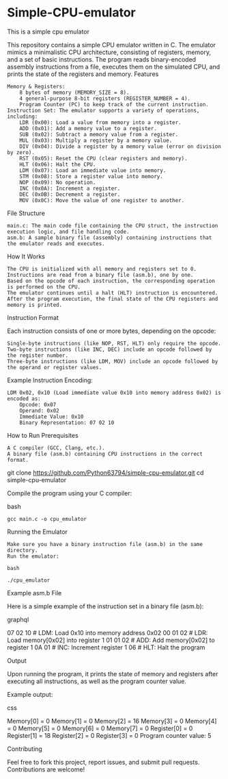 # Simple-CPU-emulator

This is a simple cpu emulator

This repository contains a simple CPU emulator written in C. The emulator mimics a minimalistic CPU architecture, consisting of registers, memory, and a set of basic instructions. The program reads binary-encoded assembly instructions from a file, executes them on the simulated CPU, and prints the state of the registers and memory.
Features

    Memory & Registers:
        8 bytes of memory (MEMORY_SIZE = 8).
        4 general-purpose 8-bit registers (REGISTER_NUMBER = 4).
        Program Counter (PC) to keep track of the current instruction.
    Instruction Set: The emulator supports a variety of operations, including:
        LDR (0x00): Load a value from memory into a register.
        ADD (0x01): Add a memory value to a register.
        SUB (0x02): Subtract a memory value from a register.
        MUL (0x03): Multiply a register by a memory value.
        DIV (0x04): Divide a register by a memory value (error on division by zero).
        RST (0x05): Reset the CPU (clear registers and memory).
        HLT (0x06): Halt the CPU.
        LDM (0x07): Load an immediate value into memory.
        STM (0x08): Store a register value into memory.
        NOP (0x09): No operation.
        INC (0x0A): Increment a register.
        DEC (0x0B): Decrement a register.
        MOV (0x0C): Move the value of one register to another.

File Structure

    main.c: The main code file containing the CPU struct, the instruction execution logic, and file handling code.
    asm.b: A sample binary file (assembly) containing instructions that the emulator reads and executes.

How It Works

    The CPU is initialized with all memory and registers set to 0.
    Instructions are read from a binary file (asm.b), one by one.
    Based on the opcode of each instruction, the corresponding operation is performed on the CPU.
    The emulator continues until a halt (HLT) instruction is encountered.
    After the program execution, the final state of the CPU registers and memory is printed.

Instruction Format

Each instruction consists of one or more bytes, depending on the opcode:

    Single-byte instructions (like NOP, RST, HLT) only require the opcode.
    Two-byte instructions (like INC, DEC) include an opcode followed by the register number.
    Three-byte instructions (like LDM, MOV) include an opcode followed by the operand or register values.

Example Instruction Encoding:

    LDM 0x02, 0x10 (Load immediate value 0x10 into memory address 0x02) is encoded as:
        Opcode: 0x07
        Operand: 0x02
        Immediate Value: 0x10
        Binary Representation: 07 02 10

How to Run
Prerequisites

    A C compiler (GCC, Clang, etc.).
    A binary file (asm.b) containing CPU instructions in the correct format.

git clone https://github.com/Python63794/simple-cpu-emulator.git
cd simple-cpu-emulator

Compile the program using your C compiler:

bash

    gcc main.c -o cpu_emulator

Running the Emulator

    Make sure you have a binary instruction file (asm.b) in the same directory.
    Run the emulator:

    bash

    ./cpu_emulator

Example asm.b File

Here is a simple example of the instruction set in a binary file (asm.b):

graphql

07 02 10  # LDM: Load 0x10 into memory address 0x02
00 01 02  # LDR: Load memory[0x02] into register 1
01 01 02  # ADD: Add memory[0x02] to register 1
0A 01     # INC: Increment register 1
06        # HLT: Halt the program

Output

Upon running the program, it prints the state of memory and registers after executing all instructions, as well as the program counter value.

Example output:

css

Memory[0] = 0 
Memory[1] = 0 
Memory[2] = 16
Memory[3] = 0 
Memory[4] = 0 
Memory[5] = 0 
Memory[6] = 0 
Memory[7] = 0 
Register[0] = 0 
Register[1] = 18 
Register[2] = 0 
Register[3] = 0 
Program counter value: 5

Contributing

Feel free to fork this project, report issues, and submit pull requests. Contributions are welcome!
